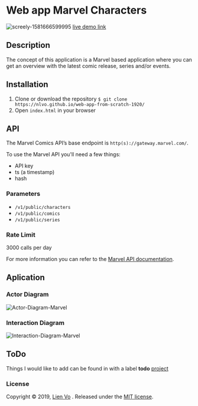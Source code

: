 # Web app Marvel Characters
![screely-1581666599995](https://user-images.githubusercontent.com/8554238/74512208-0cb8ed00-4f08-11ea-8774-58dd3b033cb7.png)
[live demo link](https://nlvo.github.io/web-app-from-scratch-1920/)

## Description
The concept of this application is a Marvel based application where you can get an overview with the latest comic release, series and/or events.

## Installation
1. Clone or download the repository
`$ git clone https://nlvo.github.io/web-app-from-scratch-1920/`
1. Open
`index.html` in your browser

## API
The Marvel Comics API’s base endpoint is `http(s)://gateway.marvel.com/`.

To use the Marvel API you'll need a few things:

* API key
* ts (a timestamp)
* hash

### Parameters
* `/v1/public/characters`
* `/v1/public/comics`
* `/v1/public/series`

### Rate Limit
3000 calls per day

For more information you can refer to the [Marvel API documentation](https://developer.marvel.com/documentation/).

## Aplication
### Actor Diagram
![Actor-Diagram-Marvel](https://user-images.githubusercontent.com/8554238/74510815-d7f76680-4f04-11ea-915b-4276cb06d161.png)

### Interaction Diagram
![Interaction-Diagram-Marvel](https://user-images.githubusercontent.com/8554238/74510825-db8aed80-4f04-11ea-8c2b-5ab86841990c.png)

## ToDo
Things I would like to add can be found in with a label __todo__
[project](https://github.com/nlvo/web-app-from-scratch-1920/projects)

### License
Copyright © 2019, [Lien Vo](https://github.com/nlvo) . Released under the [MIT license](https://github.com/nlvo/web-app-from-scratch-1920/blob/master/LICENSE).

<!-- Add a link to your live demo in Github Pages 🌐-->

<!-- ☝️ replace this description with a description of your own work -->

<!-- replace the code in the /docs folder with your own, so you can showcase your work with GitHub Pages 🌍 -->

<!-- Add a nice poster image here at the end of the week, showing off your shiny frontend 📸 -->

<!-- Maybe a table of contents here? 📚 -->

<!-- How about a section that describes how to install this project? 🤓 -->

<!-- ...but how does one use this project? What are its features 🤔 -->

<!-- What external data source is featured in your project and what are its properties 🌠 -->

<!-- Maybe a checklist of done stuff and stuff still on your wishlist? ✅ -->

<!-- How about a license here? 📜 (or is it a licence?) 🤷 -->
